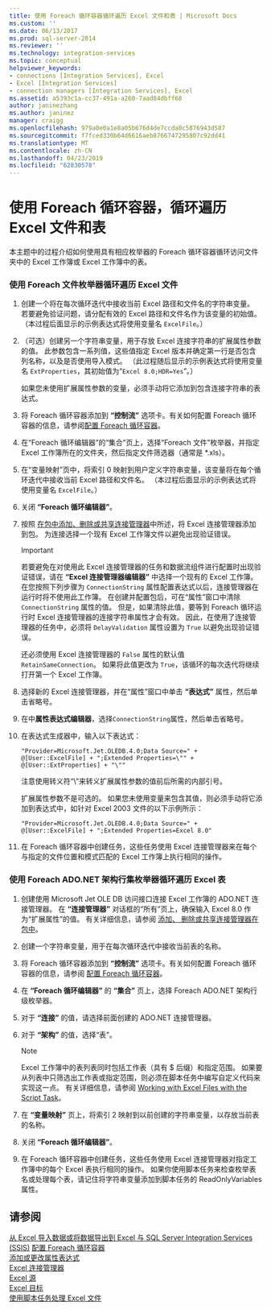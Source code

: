 ```yaml
---
title: 使用 Foreach 循环容器循环遍历 Excel 文件和表 | Microsoft Docs
ms.custom: ''
ms.date: 06/13/2017
ms.prod: sql-server-2014
ms.reviewer: ''
ms.technology: integration-services
ms.topic: conceptual
helpviewer_keywords:
- connections [Integration Services], Excel
- Excel [Integration Services]
- connection managers [Integration Services], Excel
ms.assetid: a5393c1a-cc37-491a-a260-7aad84dbff68
author: janinezhang
ms.author: janinez
manager: craigg
ms.openlocfilehash: 979a0e0a1e8a05b676d4de7ccda0c5876943d587
ms.sourcegitcommit: f7fced330b64d6616aeb8766747295807c92dd41
ms.translationtype: MT
ms.contentlocale: zh-CN
ms.lasthandoff: 04/23/2019
ms.locfileid: "62830578"
---
```

# <a name="loop-through-excel-files-and-tables-by-using-a-foreach-loop-container"></a>使用 Foreach 循环容器，循环遍历 Excel 文件和表
  本主题中的过程介绍如何使用具有相应枚举器的 Foreach 循环容器循环访问文件夹中的 Excel 工作簿或 Excel 工作簿中的表。  
  
### <a name="to-loop-through-excel-files-by-using-the-foreach-file-enumerator"></a>使用 Foreach 文件枚举器循环遍历 Excel 文件  
  
1.  创建一个将在每次循环迭代中接收当前 Excel 路径和文件名的字符串变量。 若要避免验证问题，请分配有效的 Excel 路径和文件名作为该变量的初始值。 （本过程后面显示的示例表达式将使用变量名 `ExcelFile`。）  
  
2.  （可选）创建另一个字符串变量，用于存放 Excel 连接字符串的扩展属性参数的值。 此参数包含一系列值，这些值指定 Excel 版本并确定第一行是否包含列名称，以及是否使用导入模式。 （此过程随后显示的示例表达式将使用变量名 `ExtProperties`，其初始值为“`Excel 8.0;HDR=Yes`”。）  
  
     如果您未使用扩展属性参数的变量，必须手动将它添加到包含连接字符串的表达式。  
  
3.  将 Foreach 循环容器添加到 **“控制流”** 选项卡。有关如何配置 Foreach 循环容器的信息，请参阅[配置 Foreach 循环容器](foreach-loop-container.md)。  
  
4.  在“Foreach 循环编辑器”的“集合”页上，选择“Foreach 文件”枚举器，并指定 Excel 工作簿所在的文件夹，然后指定文件筛选器（通常是 *.xls）。  
  
5.  在“变量映射”页中，将索引 0 映射到用户定义字符串变量，该变量将在每个循环迭代中接收当前 Excel 路径和文件名。 （本过程后面显示的示例表达式将使用变量名 `ExcelFile`。）  
  
6.  关闭 **“Foreach 循环编辑器”**。  
  
7.  按照 [在包中添加、删除或共享连接管理器](../add-delete-or-share-a-connection-manager-in-a-package.md)中所述，将 Excel 连接管理器添加到包。 为连接选择一个现有 Excel 工作簿文件以避免出现验证错误。  
  
    > [!IMPORTANT]  
    >  若要避免在对使用此 Excel 连接管理器的任务和数据流组件进行配置时出现验证错误，请在 **“Excel 连接管理器编辑器”** 中选择一个现有的 Excel 工作簿。 在您按照下列步骤为 `ConnectionString` 属性配置表达式以后，连接管理器在运行时将不使用此工作簿。 在创建并配置包后，可在“属性”窗口中清除 `ConnectionString` 属性的值。 但是，如果清除此值，要等到 Foreach 循环运行时 Excel 连接管理器的连接字符串属性才会有效。 因此，在使用了连接管理器的任务中，必须将 `DelayValidation` 属性设置为 `True` 以避免出现验证错误。  
    >   
    >  还必须使用 Excel 连接管理器的 `False` 属性的默认值 `RetainSameConnection`。 如果将此值更改为 `True`，该循环的每次迭代将继续打开第一个 Excel 工作簿。  
  
8.  选择新的 Excel 连接管理器，并在“属性”窗口中单击 **“表达式”** 属性，然后单击省略号。  
  
9. 在中**属性表达式编辑器**，选择`ConnectionString`属性，然后单击省略号。  
  
10. 在表达式生成器中，输入以下表达式：  
  
    ```  
    "Provider=Microsoft.Jet.OLEDB.4.0;Data Source=" +  @[User::ExcelFile] + ";Extended Properties=\"" + @[User::ExtProperties] + "\""  
    ```  
  
     注意使用转义符“\\”来转义扩展属性参数的值前后所需的内部引号。  
  
     扩展属性参数不是可选的。 如果您未使用变量来包含其值，则必须手动将它添加到表达式中，如针对 Excel 2003 文件的以下示例所示：  
  
    ```  
    "Provider=Microsoft.Jet.OLEDB.4.0;Data Source=" +  @[User::ExcelFile] + ";Extended Properties=Excel 8.0"  
    ```  
  
11. 在 Foreach 循环容器中创建任务，这些任务使用 Excel 连接管理器来在每个与指定的文件位置和模式匹配的 Excel 工作簿上执行相同的操作。  
  
### <a name="to-loop-through-excel-tables-by-using-the-foreach-adonet-schema-rowset-enumerator"></a>使用 Foreach ADO.NET 架构行集枚举器循环遍历 Excel 表  
  
1.  创建使用 Microsoft Jet OLE DB 访问接口连接 Excel 工作簿的 ADO.NET 连接管理器。 在 **“连接管理器”** 对话框的“所有”页上，确保输入 Excel 8.0 作为“扩展属性”的值。 有关详细信息，请参阅 [添加、 删除或共享连接管理器在包中](../add-delete-or-share-a-connection-manager-in-a-package.md)。  
  
2.  创建一个字符串变量，用于在每次循环迭代中接收当前表的名称。  
  
3.  将 Foreach 循环容器添加到 **“控制流”** 选项卡。有关如何配置 Foreach 循环容器的信息，请参阅 [配置 Foreach 循环容器](foreach-loop-container.md)。  
  
4.  在 **“Foreach 循环编辑器”** 的 **“集合”** 页上，选择 Foreach ADO.NET 架构行级枚举器。  
  
5.  对于 **“连接”** 的值，请选择前面创建的 ADO.NET 连接管理器。  
  
6.  对于 **“架构”** 的值，选择“表”。  
  
    > [!NOTE]  
    >  Excel 工作簿中的表列表同时包括工作表（具有 $ 后缀）和指定范围。 如果要从列表中只筛选出工作表或指定范围，则必须在脚本任务中编写自定义代码来实现这一点。 有关详细信息，请参阅 [Working with Excel Files with the Script Task](script-task.md)。  
  
7.  在 **“变量映射”** 页上，将索引 2 映射到以前创建的字符串变量，以存放当前表的名称。  
  
8.  关闭 **“Foreach 循环编辑器”**。  
  
9. 在 Foreach 循环容器中创建任务，这些任务使用 Excel 连接管理器对指定工作簿中的每个 Excel 表执行相同的操作。 如果你使用脚本任务来检查枚举表名或处理每个表，请记住将字符串变量添加到脚本任务的 ReadOnlyVariables 属性。  
  
## <a name="see-also"></a>请参阅  
 [从 Excel 导入数据或将数据导出到 Excel 与 SQL Server Integration Services (SSIS)](../load-data-to-from-excel-with-ssis.md) [配置 Foreach 循环容器](foreach-loop-container.md)   
 [添加或更改属性表达式](../expressions/add-or-change-a-property-expression.md)   
 [Excel 连接管理器](../connection-manager/excel-connection-manager.md)   
 [Excel 源](../data-flow/excel-source.md)   
 [Excel 目标](../data-flow/excel-destination.md)   
 [使用脚本任务处理 Excel 文件](script-task.md)  
  
  
